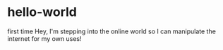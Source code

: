 # hello-world
first time 
Hey, I'm stepping into the online world so I can manipulate the internet for my own uses!

